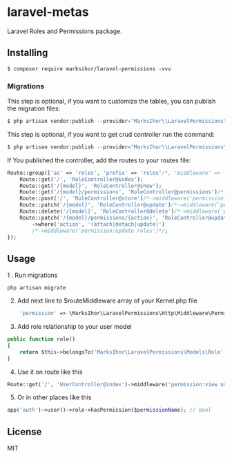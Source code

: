 # laravel-metas
Laravel Roles and Permissions package.

## Installing

```shell
$ composer require marksihor/laravel-permissions -vvv
```

### Migrations

This step is optional, if you want to customize the tables, you can publish the migration files:

```php
$ php artisan vendor:publish --provider="MarksIhor\\LaravelPermissions\\PermissionsServiceProvider" --tag=migrations
```

This step is optional, if you want to get crud controller run the command:

```php
$ php artisan vendor:publish --provider="MarksIhor\\LaravelPermissions\\PermissionsServiceProvider" --tag=controllers
```

If You published the controller, add the routes to your routes file:

```php
Route::group(['as' => 'roles', 'prefix' => 'roles'/*, 'middleware' => 'permission:view roles'*/], function () {
    Route::get('/', 'RoleController@index');
    Route::get('/{model}', 'RoleController@show');
    Route::get('/{model}/permissions', 'RoleController@permissions')/*->middleware('permission:view roles')*/;
    Route::post('/', 'RoleController@store')/*->middleware('permission:create roles')*/;
    Route::patch('/{model}', 'RoleController@update')/*->middleware('permission:update roles')*/;
    Route::delete('/{model}', 'RoleController@delete')/*->middleware('permission:delete roles')*/;
    Route::patch('/{model}/permissions/{action}', 'RoleController@updatePermissions')
        ->where('action', '(attach|detach|update)')
        /*->middleware('permission:update roles')*/;
});
```



## Usage

1 . Run migrations

```shell script
php artisan migrate
```

2. Add next line to $routeMiddleware array of your Kernel.php file

```php
    'permission' => \MarksIhor\LaravelPermissions\Http\Middleware\PermissionMiddleware::class,
```

3. Add role relationship to your user model

```php
public function role()
{
    return $this->belongsTo('MarksIhor\LaravelPermissions\Models\Role');
}
```

4. Use it on route like this

```php
Route::get('/', 'UserController@index')->middleware('permission:view users');
```

5. Or in other places like this

```php
app('auth')->user()->role->hasPermission($permissionName); // bool
```

## License

MIT